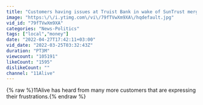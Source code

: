 ```yaml
---
title: "Customers having issues at Truist Bank in wake of SunTrust merger"
image: "https:\/\/i.ytimg.com\/vi\/79fTVwXm9XA\/hqdefault.jpg"
vid_id: "79fTVwXm9XA"
categories: "News-Politics"
tags: ["local","money"]
date: "2022-04-27T17:42:11+03:00"
vid_date: "2022-03-25T03:32:43Z"
duration: "PT3M"
viewcount: "105191"
likeCount: "1595"
dislikeCount: ""
channel: "11Alive"
---
```

{% raw %}11Alive has heard from many more customers that are expressing their frustrations.{% endraw %}

